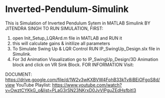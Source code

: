 # Inverted-Pendulum-Simulink
This is Simulation of Inverted Pendulum Sytem in MATLAB Simulink
BY JITENDRA SINGH
TO RUN SIMULATION, FIRST:
1. open Init_Setup_LQRArd.m file in MATLAB and RUN it
2. this will calculate gains & initilize all parameters 
3. To Simulate Swing Up & LQR Control RUN IP_SwingUp_Design.slx file in Simulink.
4. For 3d Animation Visualization go to IP_SwingUp_Design/3D Animation block and click on VR Sink Block.
FOR INFORMATION Visit: 

DOCUMENT: https://drive.google.com/file/d/1W2v3wKXBVW4FohB33kTv8iBEiOFgoS8d/view
YouTube Playlist: https://www.youtube.com/watch?v=OwztCYKkG_o&list=PLaG3rSN23NKrxD0JvVlPguZEdHsfbitl3
